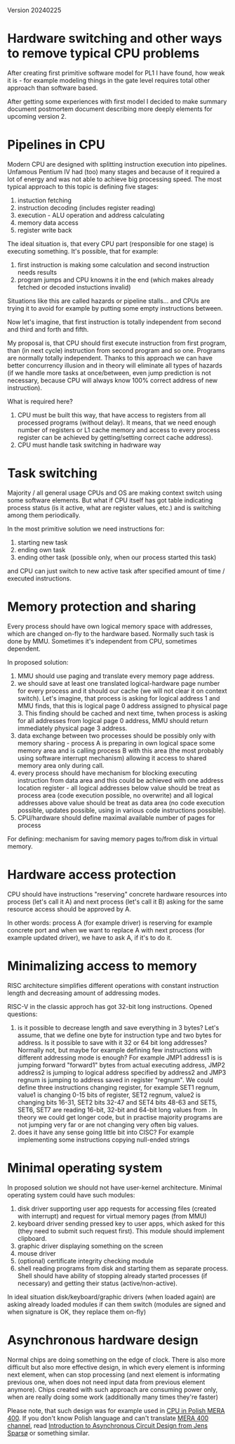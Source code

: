 Version 20240225

# Hardware switching and other ways to remove typical CPU problems

After creating first primitive software model for PL1 I have found, how
weak it is - for example modeling things in the gate level requires total
other approach than software based.

After getting some experiences with first model I decided to make summary
document postmortem document describing more deeply elements for upcoming
version 2.

# Pipelines in CPU

Modern CPU are designed with splitting instruction execution into pipelines.
Unfamous Pentium IV had (too) many stages and because of it required a lot
of energy and was not able to achieve big processing speed. The most typical
approach to this topic is defining five stages:

1. instuction fetching
2. instruction decoding (includes register reading)
3. execution - ALU operation and address calculating
4. memory data access
5. register write back

The ideal situation is, that every CPU part (responsible for one stage)
is executing something. It's possible, that for example:

1. first instruction is making some calculation and second instruction
needs results
2. program jumps and CPU knowns it in the end (which makes already fetched
or decoded instuctions invalid)

Situations like this are called hazards or pipeline stalls... and CPUs are
trying it to avoid for example by putting some empty instructions between.

Now let's imagine, that first instruction is totally independent from second
and third and forth and fifth.

My proposal is, that CPU should first execute instruction from first
program, than (in next cycle) instruction from second program and so one.
Programs are normally totally independent. Thanks to this approach we can have better concurrency illusion and in theory will eliminate all types of hazards (if we handle more tasks at once/between, even jump prediction is not necessary, because CPU will always know 100% correct address of new instruction).

What is required here?

1. CPU must be built this way, that have access to registers from all processed programs (without delay). It means, that we need enough number of registers or L1 cache memory and access to every process register can be achieved by getting/setting correct cache address).
2. CPU must handle task switching in hadrware way

# Task switching

Majority / all general usage CPUs and OS are making context switch using some software elements. But what if CPU itself has got table indicating process status (is it active, what are register values, etc.) and is switching among them periodically.

In the most primitive solution we need instructions for:

1. starting new task
2. ending own task
3. ending other task (possible only, when our process started this task)

and CPU can just switch to new active task after specified amount of time / executed instructions.

# Memory protection and sharing

Every process should have own logical memory space with addresses, which are changed on-fly to the hardware based. Normally such task is done by MMU. Sometimes it's independent from CPU, sometimes dependent.

In proposed solution:

1. MMU should use paging and translate every memory page address.
2. we should save at least one translated logical-hardware page number for every process and it should our cache (we will not clear it on context switch). Let's imagine, that process is asking for logical address 1 and MMU finds, that this is logical page 0 address assigned to physical page 3. This finding should be cached and next time, twhen process is asking for all addresses from logical page 0 address, MMU should return immediately physical page 3 address.
3. data exchange between two processes should be possibly only with memory sharing - process A is preparing in own logical space some memory area and is calling process B with this area (the most probably using software interrupt mechanism) allowing it access to shared memory area only during call.
4. every process should have mechanism for blocking executing instruction from data area and this could be achieved with one address location register - all logical addresses below value should be treat as process area (code execution possible, no overwrite) and all logical addresses above value should be treat as data area (no code execution possible, updates possible, using in various code instructions possible).
5. CPU/hardware should define maximal available number of pages for process

For defining: mechanism for saving memory pages to/from disk in virtual memory.

# Hardware access protection

CPU should have instructions "reserving" concrete hardware resources into process (let's call it A) and next process (let's call it B) asking for the same resource access should be approved by A.

In other words: process A (for example driver) is reserving for example concrete port and when we want to replace A with next process (for example updated driver), we have to ask A, if it's to do it.

# Minimalizing access to memory

RISC architecture simplifies different operations with constant instruction length and decreasing amount of addressing modes.

RISC-V in the classic approch has got 32-bit long instructions. Opened questions:

1. is it possible to decrease length and save everything in 3 bytes? Let's assume, that we define one byte for instruction type and two bytes for address. Is it possible to save with it 32 or 64 bit long addresses? Normally not, but maybe for example defining few instructions with different addressing mode is enough? For example JMP1 address1 is is jumping forward "forward1" bytes from actual executing address, JMP2 address2 is jumping to logical address specified by address2 and JMP3 regnum is jumping to address saved in register "regnum". We could define three instructions changing register, for example SET1 regnum, value1 is changing 0-15 bits of register, SET2 regnum, value2 is changing bits 16-31, SET2 bits 32-47 and SET4 bits 48-63 and SET5, SET6, SET7 are reading 16-bit, 32-bit and 64-bit long values from . In theory we could get longer code, but in practise majority programs are not jumping very far or are not changing very often big values.
2. does it have any sense going little bit into CISC? For example implementing some instructions copying null-ended strings

# Minimal operating system

In proposed solution we should not have user-kernel architecture. Minimal operating system could have such modules:

1. disk driver supporting user app requests for accessing files (created with interrupt) and request for virtual memory pages (from MMU)
2. keyboard driver sending pressed key to user apps, which asked for this (they need to submit such request first). This module should implement clipboard.
3. graphic driver displaying something on the screen
4. mouse driver
5. (optional) certificate integrity checking module
6. shell reading programs from disk and starting them as separate process. Shell should have ability of stopping already started processes (if necessary) and getting their status (active/non-active).

In ideal situation disk/keyboard/graphic drivers (when loaded again) are asking already loaded modules if can them switch (modules are signed and when signature is OK, they replace them on-fly)

# Asynchronous hardware design

Normal chips are doing something on the edge of clock. There is also more difficult but also more effective design, in which
every element is informing next element, when can stop processing (and next element is informating previous one, when
does not need input data from previous element anymore). Chips created with such approach are consuming power only,
when are really doing some work (additionally many times they're faster)

Please note, that such design was for example used in
[CPU in Polish MERA 400](https://www.youtube.com/watch?v=Y59hgZ5_7sk).
If you don't know Polish language and can't translate
[MERA 400 channel](https://www.youtube.com/@MERA400),
read [Introduction to Asynchronous Circuit Design from Jens Sparsø](https://orbit.dtu.dk/en/publications/introduction-to-asynchronous-circuit-design)
or something similar.

